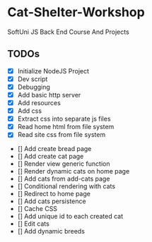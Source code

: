 # Cat-Shelter-Workshop
SoftUni JS Back End Course And Projects

## TODOs
 - [x] Initialize NodeJS Project
 - [x] Dev script
 - [x] Debugging
 - [x] Add basic http server
 - [x] Add resources
 - [x] Add css
 - [x] Extract css into separate js files
 - [x] Read home html from file system
 - [x] Read site css from file system
 - [] Add create bread page
 - [] Add create cat page
 - [] Render view generic function
 - [] Render dynamic cats on home page
 - [] Add cats from add-cats page
 - [] Conditional rendering with cats
 - [] Redirect to home page
 - [] Add cats persistence
 - [] Cache CSS
 - [] Add unique id to each created cat
 - [] Edit cats
 - [] Add dynamic breeds